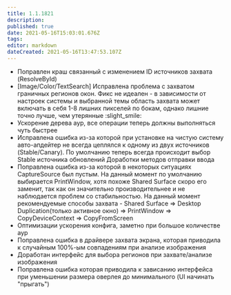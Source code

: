 ```yaml
---
title: 1.1.1821
description: 
published: true
date: 2021-05-16T15:03:01.676Z
tags: 
editor: markdown
dateCreated: 2021-05-16T13:47:53.107Z
---		
```

		
- Поправлен краш связанный с изменением ID источников захвата (ResolveById)
- [Image/Color/TextSearch] Исправлена проблема с захватом граничных регионов окон. Фикс не идеален - в зависимости от настроек системы и выбранной темы область захвата может включать в себя 1-8 лишних пикселей по бокам, однако лишние точно лучше, чем утерянные :slight_smile: 
- Ускорение дерева аур, все операции теперь должны выполняться чуть быстрее
- Исправлена ошибка из-за которой при установке на чистую систему авто-апдейтер не всегда цеплялся к одному из двух источников (Stable/Canary). По умолчанию теперь всегда происходит выбор Stable источника обновлений
  Доработки методов отправки ввода
- Поправлена ошибка из-за которой в некоторых ситуациях CaptureSource был пустым. На данный момент по умолчанию выбирается PrintWindow, хотя похоже Shared Surface скоро его заменит, так как он значительно производительнее и не наблюдается проблем со стабильностью. На данный момент рекомендуемые способы захвата - Shared Surface => Desktop Duplication(только активное окно) => PrintWindow => CopyDeviceContext => CopyFromScreen
- Оптимизации ускорения конфига, заметно при большое количестве аур
- Поправлена ошибка в драйвере захвата экрана, которая приводила к случайным 100%-ым совпадениям при анализе изображения 
- Доработан интерфейс для выбора регионов при захвате/анализе изображения
- Поправлена ошибка которая приводила к зависанию интерфейса при уменьшении размера оверлея до минимального (UI начинать "прыгать")
